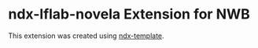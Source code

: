 # ndx-lflab-novela Extension for NWB


This extension was created using [ndx-template](https://github.com/nwb-extensions/ndx-template).
